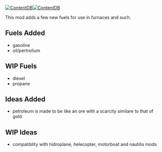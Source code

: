 [![ContentDB](https://content.minetest.net/packages/pl608/more_fuels/shields/title/)](https://content.minetest.net/packages/pl608/more_fuels/)[![ContentDB](https://content.minetest.net/packages/pl608/more_fuels/shields/downloads/)](https://content.minetest.net/packages/pl608/more_fuels/)


This mod adds a few new fuels for use in furnaces and such.
## Fuels Added
* gasoline
* oil/pertrolium
## WIP Fuels
* diesel
* propane
## Ideas Added
* petroleum is made to be like an ore with a scarcity similare to that of gold
## WIP Ideas
* compatiblity with hidroplane, helecopter, motorboat and nautilis mods

